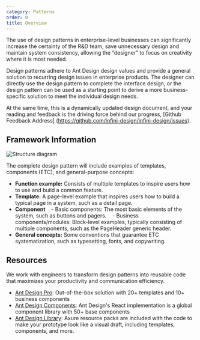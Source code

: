 ```yaml
---
category: Patterns
order: 0
title: Overview
---
```


The use of design patterns in enterprise-level businesses can significantly increase the certainty of the R&D team, save unnecessary design and maintain system consistency, allowing the “designer” to focus on creativity where it is most needed.

Design patterns adhere to Ant Design design values and provide a general solution to recurring design issues in enterprise products. The designer can directly use the design pattern to complete the interface design, or the design pattern can be used as a starting point to derive a more business-specific solution to meet the individual design needs.

At the same time, this is a dynamically updated design document, and your reading and feedback is the driving force behind our progress, [Github Feedback Address] (https://github.com/infini-design/infini-design/issues).

## Framework Information

![Structure diagram](https://gw.alipayobjects.com/zos/rmsportal/NyWYOFQxJYElAwtUfSdv.png)

The complete design pattern will include examples of templates, components (ETC), and general-purpose concepts:

- **Function example:** Consists of multiple templates to inspire users how to use and build a common feature.
- **Template:** A page-level example that inspires users how to build a typical page in a system, such as a detail page.
- **Component**
   - Basic components: The most basic elements of the system, such as buttons and pagers.
   - Business components/modules: Block-level examples, typically consisting of multiple components, such as the PageHeader generic header.
- **General concepts:** Some conventions that guarantee ETC systematization, such as typesetting, fonts, and copywriting.

## Resources

We work with engineers to transform design patterns into reusable code that maximizes your productivity and communication efficiency.

- [Ant Design Pro](https://pro.ant.design): Out-of-the-box solution with 20+ templates and 10+ business components
- [Ant Design Components](https://ant.design/docs/react/introduce): Ant Design's React implementation is a global component library with 50+ base components
- [Ant Design Library](http://library.ant.design/): Axure resource packs are included with the code to make your prototype look like a visual draft, including templates, components, and more.
